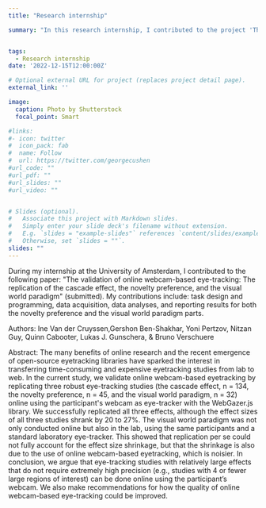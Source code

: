 ```yaml
---
title: "Research internship"

summary: "In this research internship, I contributed to the project 'The validation of online webcam-based eye-tracking: The replication of the cascade effect, the novelty preference, and the visual world paradigm' by Ine Van der Cruyssen."


tags:
  - Research internship
date: '2022-12-15T12:00:00Z'

# Optional external URL for project (replaces project detail page).
external_link: ''

image:
  caption: Photo by Shutterstock
  focal_point: Smart

#links:
#- icon: twitter
#  icon_pack: fab
#  name: Follow
#  url: https://twitter.com/georgecushen
#url_code: ""
#url_pdf: ""
#url_slides: ""
#url_video: ""


# Slides (optional).
#   Associate this project with Markdown slides.
#   Simply enter your slide deck's filename without extension.
#   E.g. `slides = "example-slides"` references `content/slides/example-slides.md`.
#   Otherwise, set `slides = ""`.
slides: ""
---
```


During my internship at the University of Amsterdam, I contributed to the following paper: "The validation of online webcam-based eye-tracking: The replication of the cascade effect, the novelty preference, and the visual world paradigm" (submitted). My contributions include: task design and programming, data acquisition, data analyses, and reporting results for both the novelty preference and the visual world paradigm parts. 

Authors: 
Ine Van der Cruyssen,Gershon Ben-Shakhar, Yoni Pertzov, Nitzan Guy, Quinn Cabooter, Lukas J. Gunschera, & Bruno Verschuere

Abstract: 
The many benefits of online research and the recent emergence of open-source eyetracking libraries have sparked the interest in transferring time-consuming and expensive eyetracking studies from lab to web. In the current study, we validate online webcam-based eyetracking by replicating three robust eye-tracking studies (the cascade effect, n = 134, the novelty
preference, n = 45, and the visual world paradigm, n = 32) online using the participant's webcam
as eye-tracker with the WebGazer.js library. We successfully replicated all three effects,
although the effect sizes of all three studies shrank by 20 to 27%. The visual world paradigm
was not only conducted online but also in the lab, using the same participants and a standard
laboratory eye-tracker. This showed that replication per se could not fully account for the effect
size shrinkage, but that the shrinkage is also due to the use of online webcam-based eyetracking, which is noisier. In conclusion, we argue that eye-tracking studies with relatively large
effects that do not require extremely high precision (e.g., studies with 4 or fewer large regions
of interest) can be done online using the participant’s webcam. We also make recommendations
for how the quality of online webcam-based eye-tracking could be improved. 